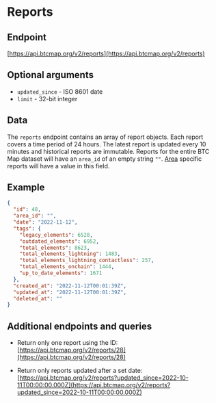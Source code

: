 # Reports

## Endpoint

[https://api.btcmap.org/v2/reports](https://api.btcmap.org/v2/reports)

## Optional arguments

- `updated_since` - ISO 8601 date
- `limit` - 32-bit integer

## Data

The `reports` endpoint contains an array of report objects. Each report covers a time period of 24 hours. The latest report is updated every 10 minutes and historical reports are immutable. Reports for the entire BTC Map dataset will have an `area_id` of an empty string `""`. [Area](areas.html) specific reports will have a value in this field.

## Example

```json
{
  "id": 48,
  "area_id": "",
  "date": "2022-11-12",
  "tags": {
    "legacy_elements": 6528,
    "outdated_elements": 6952,
    "total_elements": 8623,
    "total_elements_lightning": 1483,
    "total_elements_lightning_contactless": 257,
    "total_elements_onchain": 1444,
    "up_to_date_elements": 1671
  },
  "created_at": "2022-11-12T00:01:39Z",
  "updated_at": "2022-11-12T00:01:39Z",
  "deleted_at": ""
}
```

## Additional endpoints and queries

- Return only one report using the ID:
  [https://api.btcmap.org/v2/reports/28](https://api.btcmap.org/v2/reports/28)

- Return only reports updated after a set date: [https://api.btcmap.org/v2/reports?updated_since=2022-10-11T00:00:00.000Z](https://api.btcmap.org/v2/reports?updated_since=2022-10-11T00:00:00.000Z)
